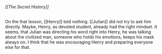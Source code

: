  
###### [[The Secret History]]
On the that lesson, [[Henry]] told nothing. [[Julian]] did not try to ask him directly. Maybe, Henry, as devoted student, already had the right mindset. 
It seems, that Julian was directing his word right into Henry, he was talking about the civilized man, someone who holds his emotions, keeps his mask always on.
I think that he was encouraging Henry and preparing everyone else for that.

